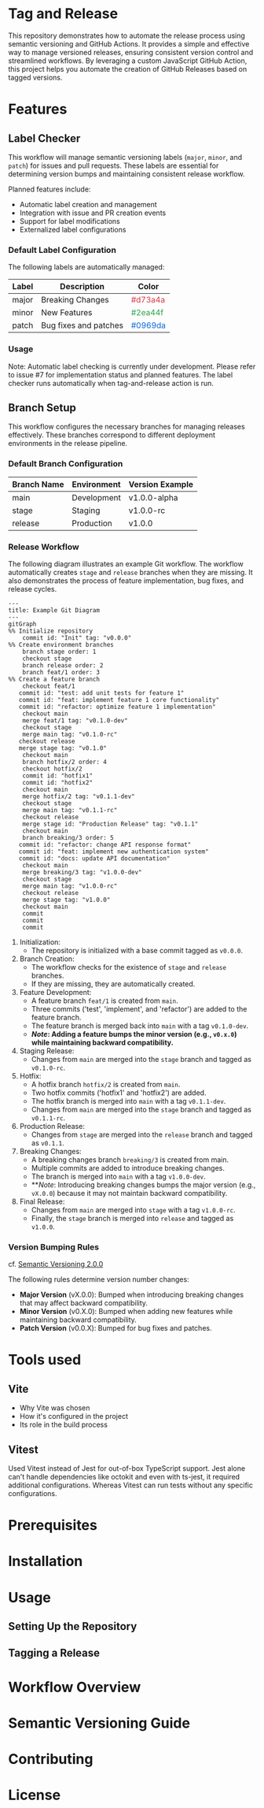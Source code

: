 # Tag and Release

This repository demonstrates how to automate the release process using semantic versioning and GitHub Actions.
It provides a simple and effective way to manage versioned releases, ensuring consistent version control and streamlined
workflows.
By leveraging a custom JavaScript GitHub Action, this project helps you automate the creation of GitHub Releases based
on tagged versions.

# Features

## Label Checker

This workflow will manage semantic versioning labels (`major`, `minor`, and `patch`) for issues and pull requests.
These labels are essential for determining version bumps and maintaining consistent release workflow.

Planned features include:

- Automatic label creation and management
- Integration with issue and PR creation events
- Support for label modifications
- Externalized label configurations

### Default Label Configuration

The following labels are automatically managed:

| Label | Description           | Color                                       |
|-------|-----------------------|---------------------------------------------|
| major | Breaking Changes      | <span style="color:#d73a4a;">#d73a4a</span> |
| minor | New Features          | <span style="color:#2ea44f;">#2ea44f</span> |
| patch | Bug fixes and patches | <span style="color:#0969da;">#0969da</span> |

### Usage

Note: Automatic label checking is currently under development. Please refer to issue #7 for implementation status and
planned features.
The label checker runs automatically when tag-and-release action is run.

## Branch Setup

This workflow configures the necessary branches for managing releases effectively.
These branches correspond to different deployment environments in the release pipeline.

### Default Branch Configuration

| Branch Name | Environment | Version Example |
|-------------|-------------|-----------------|
| main        | Development | v1.0.0-alpha    |
| stage       | Staging     | v1.0.0-rc       |
| release     | Production  | v1.0.0          |

### Release Workflow

The following diagram illustrates an example Git workflow.
The workflow automatically creates `stage` and `release`  branches when they are missing.
It also demonstrates the process of feature implementation, bug fixes, and release cycles.

```mermaid
---
title: Example Git Diagram
---
gitGraph
%% Initialize repository
    commit id: "Init" tag: "v0.0.0"
%% Create environment branches
    branch stage order: 1
    checkout stage
    branch release order: 2
    branch feat/1 order: 3
%% Create a feature branch
    checkout feat/1
   commit id: "test: add unit tests for feature 1"
   commit id: "feat: implement feature 1 core functionality"
   commit id: "refactor: optimize feature 1 implementation"
    checkout main
    merge feat/1 tag: "v0.1.0-dev"
    checkout stage
    merge main tag: "v0.1.0-rc"
   checkout release
   merge stage tag: "v0.1.0"
    checkout main
    branch hotfix/2 order: 4
    checkout hotfix/2
    commit id: "hotfix1"
    commit id: "hotfix2"
    checkout main
    merge hotfix/2 tag: "v0.1.1-dev"
    checkout stage
    merge main tag: "v0.1.1-rc"
    checkout release
    merge stage id: "Production Release" tag: "v0.1.1"
    checkout main
    branch breaking/3 order: 5
   commit id: "refactor: change API response format"
   commit id: "feat: implement new authentication system"
   commit id: "docs: update API documentation"
    checkout main
    merge breaking/3 tag: "v1.0.0-dev"
    checkout stage
    merge main tag: "v1.0.0-rc"
    checkout release
    merge stage tag: "v1.0.0"
    checkout main
    commit
    commit
    commit
```

1. Initialization:
    - The repository is initialized with a base commit tagged as `v0.0.0`.
2. Branch Creation:
    - The workflow checks for the existence of `stage` and `release` branches.
    - If they are missing, they are automatically created.
3. Feature Development:
    - A feature branch `feat/1` is created from `main`.
    - Three commits ('test', 'implement', and 'refactor') are added to the feature branch.
    - The feature branch is merged back into `main` with a tag `v0.1.0-dev`.
    - ***Note*: Adding a feature bumps the minor version (e.g., `v0.x.0`) while maintaining backward compatibility.**
4. Staging Release:
    - Changes from `main` are merged into the `stage` branch and tagged as `v0.1.0-rc`.
5. Hotfix:
    - A hotfix branch `hotfix/2` is created from `main`.
    - Two hotfix commits ('hotfix1' and 'hotfix2') are added.
    - The hotfix branch is merged into `main` with a tag `v0.1.1-dev`.
    - Changes from `main` are merged into the `stage` branch and tagged as `v0.1.1-rc`.
6. Production Release:
   - Changes from `stage` are merged into the `release` branch and tagged as `v0.1.1`.
7. Breaking Changes:
    - A breaking changes branch `breaking/3` is created from main.
    - Multiple commits are added to introduce breaking changes.
    - The branch is merged into `main` with a tag `v1.0.0-dev`.
    - ***Note*: Introducing breaking changes bumps the major version (e.g., `vX.0.0`) because it may not maintain
      backward compatibility.
8. Final Release:
    - Changes from `main` are merged into `stage` with a tag `v1.0.0-rc`.
    - Finally, the `stage` branch is merged into `release` and tagged as `v1.0.0`.

### Version Bumping Rules

cf. [Semantic Versioning 2.0.0](https://semver.org)

The following rules determine version number changes:

- **Major Version** (vX.0.0): Bumped when introducing breaking changes that may affect backward compatibility.
- **Minor Version** (v0.X.0): Bumped when adding new features while maintaining backward compatibility.
- **Patch Version** (v0.0.X): Bumped for bug fixes and patches.

# Tools used

## Vite

- Why Vite was chosen
- How it's configured in the project
- Its role in the build process

## Vitest

Used Vitest instead of Jest for out-of-box TypeScript support.
Jest alone can't handle dependencies like octokit and even with ts-jest, it required additional configurations.
Whereas Vitest can run tests without any specific configurations.

# Prerequisites

# Installation

# Usage

## Setting Up the Repository

## Tagging a Release

# Workflow Overview

# Semantic Versioning Guide

# Contributing

# License